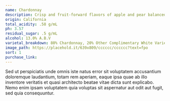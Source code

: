 ```yaml
---
name: Chardonnay
description: Crisp and fruit-forward flavors of apple and pear balanced by creamy accents of vanilla and oak.
origin: California
total_acidity: .58 g/mL
ph: 3.57
residual_sugar: .5 g/mL
alcohol: 13.0% A.B.V
varietal_breakdown: 80% Chardonnay, 20% Other Complimentary White Varietals
image_path: https://placehold.it/639x809/cccccc/cccccc?text=fpo
sort: 1
purchase_link:
---
```


Sed ut perspiciatis unde omnis iste natus error sit voluptatem accusantium doloremque laudantium, totam rem aperiam, eaque ipsa quae ab illo inventore veritatis et quasi architecto beatae vitae dicta sunt explicabo. Nemo enim ipsam voluptatem quia voluptas sit aspernatur aut odit aut fugit, sed quia consequuntur.